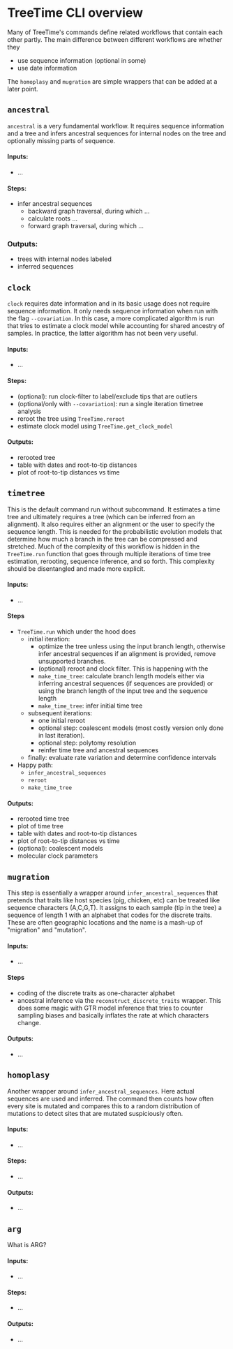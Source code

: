 # TreeTime CLI overview

Many of TreeTime's commands define related workflows that contain each other partly.
The main difference between different workflows are whether they

* use sequence information (optional in some)
* use date information

The `homoplasy` and `mugration` are simple wrappers that can be added at a later point.

## `ancestral`

`ancestral` is a very fundamental workflow.
It requires sequence information and a tree and infers ancestral sequences for internal nodes on the tree and optionally
missing parts of sequence.

#### Inputs:

- ...

#### Steps:

- infer ancestral sequences
  - backward graph traversal, during which ...
  - calculate roots ...
  - forward graph traversal, during which ...

### Outputs:

- trees with internal nodes labeled
- inferred sequences

## `clock`

`clock` requires date information and in its basic usage does not require sequence information.
It only needs sequence information when run with the flag `--covariation`.
In this case, a more complicated algorithm is run that tries to estimate a clock model while accounting for shared
ancestry of samples.
In practice, the latter algorithm has not been very useful.

#### Inputs:

- ...

#### Steps:

- (optional): run clock-filter to label/exclude tips that are outliers
- (optional/only with `--covariation`): run a single iteration timetree analysis
- reroot the tree using `TreeTime.reroot`
- estimate clock model using `TreeTime.get_clock_model`

#### Outputs:

- rerooted tree
- table with dates and root-to-tip distances
- plot of root-to-tip distances vs time

## `timetree`

This is the default command run without subcommand.
It estimates a time tree and ultimately requires a tree (which can be inferred from an alignment).
It also requires either an alignment or the user to specify the sequence length.
This is needed for the probabilistic evolution models that determine how much a branch in the tree can be compressed and
stretched.
Much of the complexity of this workflow is hidden in the `TreeTime.run` function that goes through multiple iterations
of time tree estimation, rerooting, sequence inference, and so forth.
This complexity should be disentangled and made more explicit.

#### Inputs:

- ...

#### Steps

* `TreeTime.run` which under the hood does
  - initial iteration:
    - optimize the tree unless using the input branch length, otherwise infer ancestral sequences if an alignment is provided, remove unsupported branches.
    - (optional) reroot and clock filter. This is happening with the
    - `make_time_tree`: calculate branch length models either via inferring ancestral sequences (if sequences are provided) or using the branch length of the input tree and the sequence length
    - `make_time_tree`: infer initial time tree
  - subsequent iterations:
    - one initial reroot
    - optional step: coalescent models (most costly version only done in last iteration).
    - optional step: polytomy resolution
    - reinfer time tree and ancestral sequences
  - finally: evaluate rate variation and determine confidence intervals
* Happy path:
  - `infer_ancestral_sequences`
  - `reroot`
  - `make_time_tree`



#### Outputs:

* rerooted time tree
* plot of time tree
* table with dates and root-to-tip distances
* plot of root-to-tip distances vs time
* (optional): coalescent models
* molecular clock parameters

## `mugration`

This step is essentially a wrapper around `infer_ancestral_sequences` that pretends that traits like host species (pig,
chicken, etc) can be treated like sequence characters (A,C,G,T).
It assigns to each sample (tip in the tree) a sequence of length 1 with an alphabet that codes for the discrete traits.
These are often geographic locations and the name is a mash-up of "migration" and "mutation".

#### Inputs:

- ...

#### Steps

* coding of the discrete traits as one-character alphabet
* ancestral inference via the `reconstruct_discrete_traits` wrapper. This does some magic with GTR model inference that
  tries to counter sampling biases and basically inflates the rate at which characters change.

#### Outputs:

- ...

## `homoplasy`

Another wrapper around  `infer_ancestral_sequences`.
Here actual sequences are used and inferred.
The command then counts how often every site is mutated and compares this to a random distribution of mutations to
detect sites that are mutated suspiciously often.

#### Inputs:

- ...

#### Steps:

- ...

#### Outputs:

- ...

## `arg`

What is ARG?

#### Inputs:

- ...

#### Steps:

- ...

#### Outputs:

- ...
